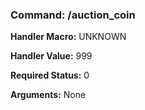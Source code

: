 ### Command: /auction_coin

**Handler Macro:** UNKNOWN

**Handler Value:** 999

**Required Status:** 0

**Arguments:**
None
